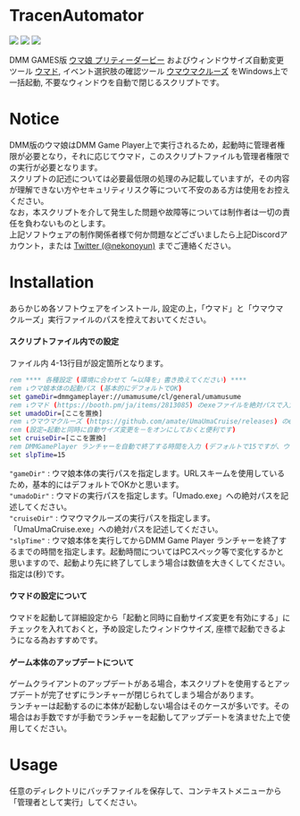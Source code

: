 # TracenAutomator

[![](https://img.shields.io/github/license/nekonoyun/EPGS-to-Discord?style=for-the-badge)](LICENSE) 
[![](https://img.shields.io/badge/Twitter-%40nekonoyun-00acee?style=for-the-badge)](https://twitter.com/nekonoyun) 
[![](https://img.shields.io/badge/Discord-%E3%82%86%E3%82%93%20%238138-7289da?style=for-the-badge)](#)

DMM GAMES版 [ウマ娘 プリティーダービー](https://dmg.umamusume.jp/) およびウィンドウサイズ自動変更ツール [ウマド](https://booth.pm/ja/items/2813085), イベント選択肢の確認ツール [ウマウマクルーズ](https://github.com/amate/UmaUmaCruise) をWindows上で一括起動, 不要なウィンドウを自動で閉じるスクリプトです。  

# Notice

DMM版のウマ娘はDMM Game Player上で実行されるため，起動時に管理者権限が必要となり，それに応じてウマド，このスクリプトファイルも管理者権限での実行が必要となります。  
スクリプトの記述については必要最低限の処理のみ記載していますが，その内容が理解できない方やセキュリティリスク等について不安のある方は使用をお控えください。  
なお，本スクリプトを介して発生した問題や故障等については制作者は一切の責任を負わないものとします。  
上記ソフトウェアの制作関係者様で何か問題などございましたら上記Discordアカウント，または [Twitter (@nekonoyun)](https://twitter.com/nekonoyun) までご連絡ください。  

# Installation

あらかじめ各ソフトウェアをインストール, 設定の上，「ウマド」と「ウマウマクルーズ」実行ファイルのパスを控えておいてください。

#### スクリプトファイル内での設定

ファイル内 4-13行目が設定箇所となります。
```bat
rem **** 各種設定 (環境に合わせて「=以降を」書き換えてください) ****
rem ↓ウマ娘本体の起動パス (基本的にデフォルトでOK)
set gameDir=dmmgameplayer://umamusume/cl/general/umamusume
rem ↓ウマド (https://booth.pm/ja/items/2813085) のexeファイルを絶対パスで入力
set umadoDir=[ここを置換]
rem ↓ウマウマクルーズ (https://github.com/amate/UmaUmaCruise/releases) のexeファイルを絶対パスで入力
rem (設定→起動と同時に自動サイズ変更を－をオンにしておくと便利です)
set cruiseDir=[ここを置換]
rem DMMGamePlayer ランチャーを自動で終了する時間を入力 (デフォルトで15ですが、ウマ娘起動前に終了してしまう場合は長めに設定してください)
set slpTime=15
```
`"gameDir"` : ウマ娘本体の実行パスを指定します。URLスキームを使用しているため，基本的にはデフォルトでOKかと思います。  
`"umadoDir"` : ウマドの実行パスを指定します。「Umado.exe」への絶対パスを記述してください。  
`"cruiseDir"` : ウマウマクルーズの実行パスを指定します。「UmaUmaCruise.exe」への絶対パスを記述してください。  
`"slpTime"` : ウマ娘本体を実行してからDMM Game Player ランチャーを終了するまでの時間を指定します。起動時間についてはPCスペック等で変化するかと思いますので、起動より先に終了してしまう場合は数値を大きくしてください。指定は(秒)です。

#### ウマドの設定について

ウマドを起動して詳細設定から「起動と同時に自動サイズ変更を有効にする」にチェックを入れておくと，予め設定したウィンドウサイズ, 座標で起動できるようになる為おすすめです。

#### ゲーム本体のアップデートについて

ゲームクライアントのアップデートがある場合，本スクリプトを使用するとアップデートが完了せずにランチャーが閉じられてしまう場合があります。  
ランチャーは起動するのに本体が起動しない場合はそのケースが多いです。その場合はお手数ですが手動でランチャーを起動してアップデートを済ませた上で使用してください。

# Usage

任意のディレクトリにバッチファイルを保存して、コンテキストメニューから「管理者として実行」してください。  
